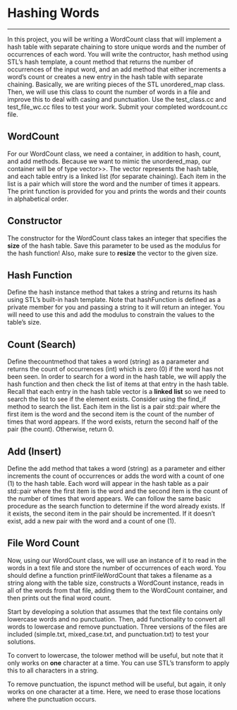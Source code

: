# Hashing Words
***
In this project, you will be writing a WordCount class that will implement a hash table with separate chaining to store unique words and the number of occurrences of each word. You will write the contructor, hash method using STL’s hash template, a count method that returns the number of occurrences of the input word, and an add method that either increments a word’s count or creates a new entry in the hash table with separate chaining. Basically, we are writing pieces of the STL unordered_map class. Then, we will use this class to count the number of words in a file and improve this to deal with casing and punctuation. Use the test_class.cc and test_file_wc.cc files to test your work. Submit your completed wordcount.cc file. 

## WordCount 

For our WordCount class, we need a container, in addition to hash, count, and add methods. Because we want to mimic the unordered_map, our container will be of type vector>>. The vector represents the hash table, and each table entry is a linked list (for separate chaining). Each item in the list is a pair which will store the word and the number of times it appears. The print function is provided for you and prints the words and their counts in alphabetical order. 

## Constructor 

The constructor for the WordCount class takes an integer that specifies the **size** of the hash table. Save this parameter to be used as the modulus for the hash function! Also, make sure to **resize** the vector to the given size. 

## Hash Function 

Define the hash instance method that takes a string and returns its hash using STL’s built-in hash template. Note that hashFunction is defined as a private member for you and passing a string to it will return an integer. You will need to use this and add the modulus to constrain the values to the table’s size. 

## Count (Search) 

Define thecountmethod that takes a word (string) as a parameter and returns the count of occurrences (int) which is zero (0) if the word has not been seen. In order to search for a word in the hash table, we will apply the hash function and then check the list of items at that entry in the hash table. Recall that each entry in the hash table vector is a **linked list** so we need to search the list to see if the element exists. Consider using the find_if method to search the list. Each item in the list is a pair std::pair where the first item is the word and the second item is the count of the number of times that word appears. If the word exists, return the second half of the pair (the count). Otherwise, return 0.

## Add (Insert)

Define the add method that takes a word (string) as a parameter and either increments the count of occurrences or adds the word with a count of one (1) to the hash table. Each word will appear in the hash table as a pair std::pair where the first item is the word and the second item is the count of the number of times that word appears. We can follow the same basic procedure as the search function to determine if the word already exists. If it exists, the second item in the pair should be incremented. If it doesn’t exist, add a new pair with the word and a count of one (1).

## File Word Count
Now, using our WordCount class, we will use an instance of it to read in the words in a text file and store the number of occurrences of each word. You should define a function printFileWordCount that takes a filename as a string along with the table size, constructs a WordCount instance, reads in all of the words from that file, adding them to the WordCount container, and then prints out the final word count. 
>
Start by developing a solution that assumes that the text file contains only lowercase words and no punctuation. Then, add functionality to convert all words to lowercase and remove punctuation. Three versions of the files are included (simple.txt, mixed_case.txt, and punctuation.txt) to test your solutions.
>
To convert to lowercase, the tolower method will be useful, but note that it only works on **one** character at a time. You can use STL’s transform to apply this to all characters in a string. 
>
To remove punctuation, the ispunct method will be useful, but again, it only works on one character at a time. Here, we need to erase those locations where the punctuation occurs.
